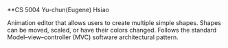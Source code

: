 **CS 5004
Yu-chun(Eugene) Hsiao

Animation editor that allows users to create multiple simple shapes. Shapes can be moved, scaled, or have their colors changed. Follows the standard Model–view–controller (MVC) software architectural pattern.
